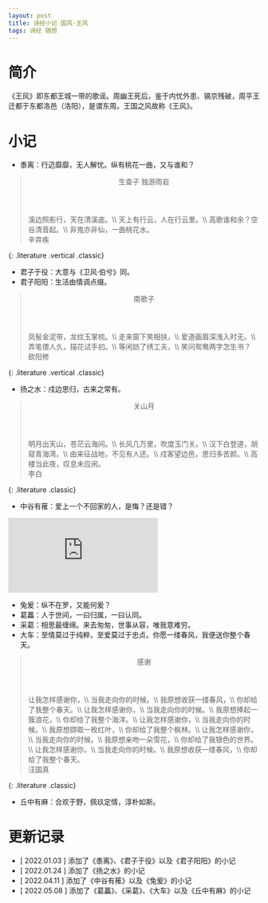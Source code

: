 ```yaml
---
layout: post
title: 诗经小记 国风·王风
tags: 诗经 随想
---
```


# 简介

《王风》即东都王城一带的歌谣。周幽王死后，鉴于内忧外患、镐京残破，周平王迁都于东都洛邑（洛阳），是谓东周。王国之风故称《王风》。

# 小记

- 黍离：行迈靡靡，无人解忧。纵有桃花一曲，又与谁和？

> <header>生查子 独游雨岩</header>
> 溪边照影行，天在清溪底。\\
> 天上有行云，人在行云里。\\
> 高歌谁和余？空谷清音起。\\
> 非鬼亦非仙，一曲桃花水。
> <footer>辛弃疾</footer>
{: .literature .vertical .classic}

- 君子于役：大意与《卫风·伯兮》同。
- 君子阳阳：生活由情调点缀。

> <header>南歌子</header>
> 凤髻金泥带，龙纹玉掌梳。\\
> 走来窗下笑相扶，\\
> 爱道画眉深浅入时无。\\
> 弄笔偎人久，描花试手初。\\
> 等闲妨了绣工夫，\\
> 笑问鸳鸯两字怎生书？
> <footer>欧阳修</footer>
{: .literature .vertical .classic}

- 扬之水：戍边思归，古来之常有。

> <header>关山月</header>
> 明月出天山，苍茫云海间。\\
> 长风几万里，吹度玉门关。\\
> 汉下白登道，胡窥青海湾。\\
> 由来征战地，不见有人还。\\
> 戍客望边邑，思归多苦颜。\\
> 高楼当此夜，叹息未应闲。
> <footer>李白</footer>
{: .literature .classic}

- 中谷有蓷：爱上一个不回家的人，是悔？还是错？

<div class="video-frame"><iframe src="https://www.youtube.com/embed/6pm8BVi1z7k" title="YouTube video player" frameborder="0" allowfullscreen></iframe></div>

- 兔爰：纵不在罗，又能何爰？
- 葛藟：人于世间，一曰归属，一曰认同。
- 采葛：相思最缠绵。来去匆匆，世事从容，唯我意难穷。
- 大车：至情莫过于纯粹，至爱莫过于忠贞。你愿一缕春风，我便送你整个春天。

> <header>感谢</header>
> 让我怎样感谢你，\\
> 当我走向你的时候。\\
> 我原想收获一缕春风，\\
> 你却给了我整个春天。\\
> 让我怎样感谢你，\\
> 当我走向你的时候。\\
> 我原想捧起一簇浪花，\\
> 你却给了我整个海洋。\\
> 让我怎样感谢你，\\
> 当我走向你的时候。\\
> 我原想撷取一枚红叶，\\
> 你却给了我整个枫林。\\
> 让我怎样感谢你，\\
> 当我走向你的时候。\\
> 我原想亲吻一朵雪花，\\
> 你却给了我银色的世界。\\
> 让我怎样感谢你，\\
> 当我走向你的时候。\\
> 我原想收获一缕春风，\\
> 你却给了我整个春天。
> <footer>汪国真</footer>
{: .literature .classic}

- 丘中有麻：合欢于野，佩玖定情，淳朴如斯。

# 更新记录

- [ 2022.01.03 ] 添加了《黍离》、《君子于役》以及《君子阳阳》的小记
- [ 2022.01.24 ] 添加了《扬之水》的小记 
- [ 2022.04.11 ] 添加了《中谷有蓷》以及《兔爰》的小记
- [ 2022.05.08 ] 添加了《葛藟》、《采葛》、《大车》以及《丘中有麻》的小记
